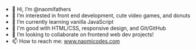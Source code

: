 - 👋 Hi, I’m @naomifathers
- 👀 I’m interested in front end development, cute video games, and donuts
- 🌱 I’m currently learning vanilla JavaScript
- 💪 I'm good with HTML/CSS, responsive design, and Git/GitHub 
- 💞️ I’m looking to collaborate on frontend web dev projects!
- 📫 How to reach me: www.naomicodes.com

<!---
naomifathers/naomifathers is a ✨ special ✨ repository because its `README.md` (this file) appears on your GitHub profile.
You can click the Preview link to take a look at your changes.
--->
